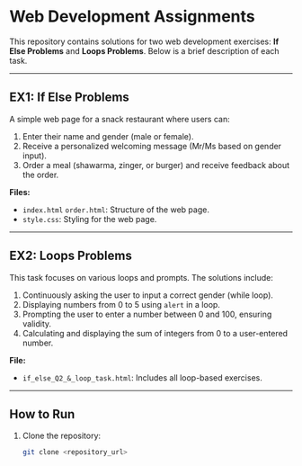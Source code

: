 # Web Development Assignments

This repository contains solutions for two web development exercises: **If Else Problems** and **Loops Problems**. Below is a brief description of each task.

---

## EX1: If Else Problems
A simple web page for a snack restaurant where users can:
1. Enter their name and gender (male or female).
2. Receive a personalized welcoming message (Mr/Ms based on gender input).
3. Order a meal (shawarma, zinger, or burger) and receive feedback about the order.

**Files:**
- `index.html` `order.html`: Structure of the web page.
- `style.css`: Styling for the web page.


---

## EX2: Loops Problems
This task focuses on various loops and prompts. The solutions include:
1. Continuously asking the user to input a correct gender (while loop).
2. Displaying numbers from 0 to 5 using `alert` in a loop.
3. Prompting the user to enter a number between 0 and 100, ensuring validity.
4. Calculating and displaying the sum of integers from 0 to a user-entered number.

**File:**
- `if_else_Q2_&_loop_task.html`: Includes all loop-based exercises.

---

## How to Run
1. Clone the repository:
   ```bash
   git clone <repository_url>
